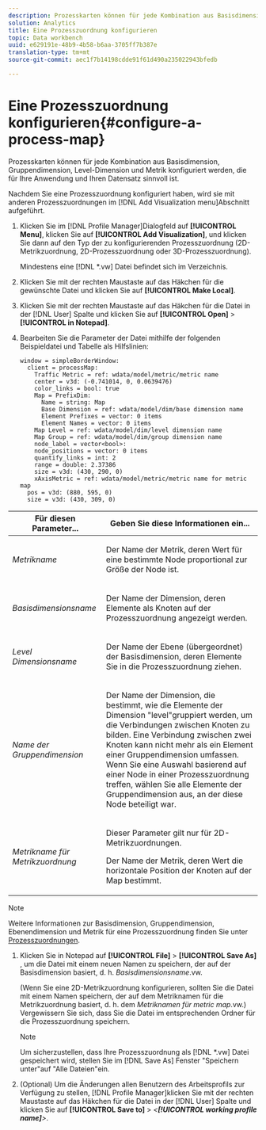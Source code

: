 ```yaml
---
description: Prozesskarten können für jede Kombination aus Basisdimension, Gruppendimension, Level-Dimension und Metrik konfiguriert werden, die für Ihre Anwendung und Ihren Datensatz sinnvoll ist.
solution: Analytics
title: Eine Prozesszuordnung konfigurieren
topic: Data workbench
uuid: e629191e-48b9-4b58-b6aa-3705ff7b387e
translation-type: tm+mt
source-git-commit: aec1f7b14198cdde91f61d490a235022943bfedb

---
```



# Eine Prozesszuordnung konfigurieren{#configure-a-process-map}

Prozesskarten können für jede Kombination aus Basisdimension, Gruppendimension, Level-Dimension und Metrik konfiguriert werden, die für Ihre Anwendung und Ihren Datensatz sinnvoll ist.

Nachdem Sie eine Prozesszuordnung konfiguriert haben, wird sie mit anderen Prozesszuordnungen im [!DNL Add Visualization menu]Abschnitt aufgeführt.

1. Klicken Sie im [!DNL Profile Manager]Dialogfeld auf **[!UICONTROL Menu]**, klicken Sie auf **[!UICONTROL Add Visualization]**, und klicken Sie dann auf den Typ der zu konfigurierenden Prozesszuordnung (2D-Metrikzuordnung, 2D-Prozesszuordnung oder 3D-Prozesszuordnung).

   Mindestens eine [!DNL *.vw] Datei befindet sich im Verzeichnis.

1. Klicken Sie mit der rechten Maustaste auf das Häkchen für die gewünschte Datei und klicken Sie auf **[!UICONTROL Make Local]**.
1. Klicken Sie mit der rechten Maustaste auf das Häkchen für die Datei in der [!DNL User] Spalte und klicken Sie auf **[!UICONTROL Open]** > **[!UICONTROL in Notepad]**.
1. Bearbeiten Sie die Parameter der Datei mithilfe der folgenden Beispieldatei und Tabelle als Hilfslinien:

   ```
   window = simpleBorderWindow: 
     client = processMap: 
       Traffic Metric = ref: wdata/model/metric/metric name
       center = v3d: (-0.741014, 0, 0.0639476)
       color_links = bool: true
       Map = PrefixDim: 
         Name = string: Map
         Base Dimension = ref: wdata/model/dim/base dimension name
         Element Prefixes = vector: 0 items
         Element Names = vector: 0 items
       Map Level = ref: wdata/model/dim/level dimension name
       Map Group = ref: wdata/model/dim/group dimension name
       node_label = vector<bool>: 
       node_positions = vector: 0 items
       quantify_links = int: 2
       range = double: 2.37386
       size = v3d: (430, 290, 0)
       xAxisMetric = ref: wdata/model/metric/metric name for metric map
     pos = v3d: (880, 595, 0)
     size = v3d: (430, 309, 0)
   ```

<table id="table_3F072DB1B68746C49DF9332718982EBE"> 
 <thead> 
  <tr> 
   <th colname="col1" class="entry"> Für diesen Parameter... </th> 
   <th colname="col2" class="entry"> Geben Sie diese Informationen ein... </th> 
  </tr> 
 </thead>
 <tbody> 
  <tr> 
   <td colname="col1"> <p><i>Metrikname</i> </p> </td> 
   <td colname="col2"> <p>Der Name der Metrik, deren Wert für eine bestimmte Node proportional zur Größe der Node ist. </p> </td> 
  </tr> 
  <tr> 
   <td colname="col1"> <p><i>Basisdimensionsname</i> </p> </td> 
   <td colname="col2"> <p>Der Name der Dimension, deren Elemente als Knoten auf der Prozesszuordnung angezeigt werden. </p> </td> 
  </tr> 
  <tr> 
   <td colname="col1"> <p><i>Level Dimensionsname</i> </p> </td> 
   <td colname="col2"> <p>Der Name der Ebene (übergeordnet) der Basisdimension, deren Elemente Sie in die Prozesszuordnung ziehen. </p> </td> 
  </tr> 
  <tr> 
   <td colname="col1"> <p><i>Name der Gruppendimension</i> </p> </td> 
   <td colname="col2"> <p>Der Name der Dimension, die bestimmt, wie die Elemente der Dimension "level"gruppiert werden, um die Verbindungen zwischen Knoten zu bilden. Eine Verbindung zwischen zwei Knoten kann nicht mehr als ein Element einer Gruppendimension umfassen. Wenn Sie eine Auswahl basierend auf einer Node in einer Prozesszuordnung treffen, wählen Sie alle Elemente der Gruppendimension aus, an der diese Node beteiligt war. </p> </td> 
  </tr> 
  <tr> 
   <td colname="col1"> <p><i>Metrikname für Metrikzuordnung</i> </p> </td> 
   <td colname="col2"> <p>Dieser Parameter gilt nur für 2D-Metrikzuordnungen. </p> <p>Der Name der Metrik, deren Wert die horizontale Position der Knoten auf der Map bestimmt. </p> </td> 
  </tr> 
 </tbody> 
</table>

>[!NOTE]
>
>Weitere Informationen zur Basisdimension, Gruppendimension, Ebenendimension und Metrik für eine Prozesszuordnung finden Sie unter [Prozesszuordnungen](../../../home/c-get-started/c-analysis-vis/c-proc-maps/c-proc-maps.md#concept-880aee224404429785b733a4e80d275e).

1. Klicken Sie in Notepad auf **[!UICONTROL File]** > **[!UICONTROL Save As]** , um die Datei mit einem neuen Namen zu speichern, der auf der Basisdimension basiert, d. h. *Basisdimensionsname*.vw.

   (Wenn Sie eine 2D-Metrikzuordnung konfigurieren, sollten Sie die Datei mit einem Namen speichern, der auf dem Metriknamen für die Metrikzuordnung basiert, d. h. dem *Metriknamen für metric map*.vw.) Vergewissern Sie sich, dass Sie die Datei im entsprechenden Ordner für die Prozesszuordnung speichern.

   >[!NOTE]
   >
   >Um sicherzustellen, dass Ihre Prozesszuordnung als [!DNL *.vw] Datei gespeichert wird, stellen Sie im [!DNL Save As] Fenster &quot;Speichern unter&quot;auf &quot;Alle Dateien&quot;ein.

1. (Optional) Um die Änderungen allen Benutzern des Arbeitsprofils zur Verfügung zu stellen, [!DNL Profile Manager]klicken Sie mit der rechten Maustaste auf das Häkchen für die Datei in der [!DNL User] Spalte und klicken Sie auf **[!UICONTROL Save to]** > *&lt;**[!UICONTROL working profile name]**>*.
